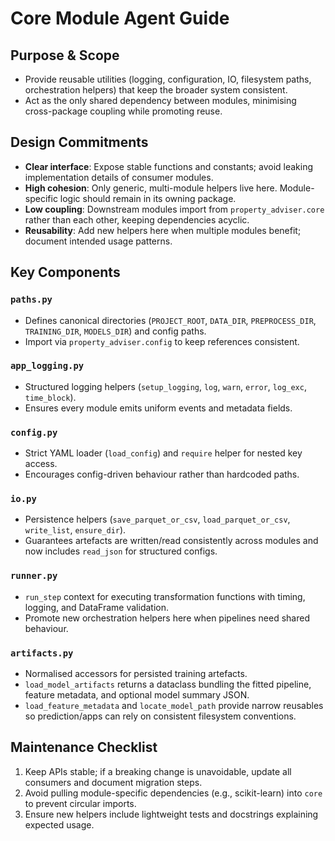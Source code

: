# Core Module Agent Guide

## Purpose & Scope
- Provide reusable utilities (logging, configuration, IO, filesystem paths, orchestration helpers) that keep the broader system consistent.
- Act as the only shared dependency between modules, minimising cross-package coupling while promoting reuse.

## Design Commitments
- **Clear interface**: Expose stable functions and constants; avoid leaking implementation details of consumer modules.
- **High cohesion**: Only generic, multi-module helpers live here. Module-specific logic should remain in its owning package.
- **Low coupling**: Downstream modules import from `property_adviser.core` rather than each other, keeping dependencies acyclic.
- **Reusability**: Add new helpers here when multiple modules benefit; document intended usage patterns.

## Key Components

### `paths.py`
- Defines canonical directories (`PROJECT_ROOT`, `DATA_DIR`, `PREPROCESS_DIR`, `TRAINING_DIR`, `MODELS_DIR`) and config paths.
- Import via `property_adviser.config` to keep references consistent.

### `app_logging.py`
- Structured logging helpers (`setup_logging`, `log`, `warn`, `error`, `log_exc`, `time_block`).
- Ensures every module emits uniform events and metadata fields.

### `config.py`
- Strict YAML loader (`load_config`) and `require` helper for nested key access.
- Encourages config-driven behaviour rather than hardcoded paths.

### `io.py`
- Persistence helpers (`save_parquet_or_csv`, `load_parquet_or_csv`, `write_list`, `ensure_dir`).
- Guarantees artefacts are written/read consistently across modules and now includes `read_json` for structured configs.

### `runner.py`
- `run_step` context for executing transformation functions with timing, logging, and DataFrame validation.
- Promote new orchestration helpers here when pipelines need shared behaviour.

### `artifacts.py`
- Normalised accessors for persisted training artefacts.
- `load_model_artifacts` returns a dataclass bundling the fitted pipeline, feature metadata, and optional model summary JSON.
- `load_feature_metadata` and `locate_model_path` provide narrow reusables so prediction/apps can rely on consistent filesystem conventions.

## Maintenance Checklist
1. Keep APIs stable; if a breaking change is unavoidable, update all consumers and document migration steps.
2. Avoid pulling module-specific dependencies (e.g., scikit-learn) into `core` to prevent circular imports.
3. Ensure new helpers include lightweight tests and docstrings explaining expected usage.
